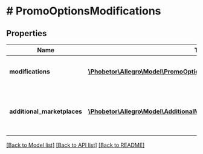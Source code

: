 # # PromoOptionsModifications

## Properties

Name | Type | Description | Notes
------------ | ------------- | ------------- | -------------
**modifications** | [**\Phobetor\Allegro\Model\PromoOptionsModification[]**](PromoOptionsModification.md) | Promo package modifications to be applied. | [optional]
**additional_marketplaces** | [**\Phobetor\Allegro\Model\AdditionalMarketplacePromoOptionsModification[]**](AdditionalMarketplacePromoOptionsModification.md) | Promo package modifications to be applied on additional marketplaces. | [optional]

[[Back to Model list]](../../README.md#models) [[Back to API list]](../../README.md#endpoints) [[Back to README]](../../README.md)
